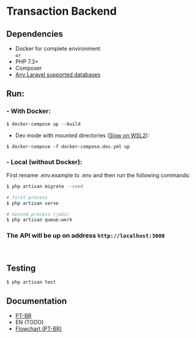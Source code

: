 # Transaction Backend
## Dependencies
- Docker for complete environment\
`or`
- PHP 7.3+
- Composer
- [Any Laravel supported databases](https://laravel.com/docs/8.x/database#introduction)
## Run:
### - With Docker:
```
$ docker-compose up --build
```
- Dev mode with mounted directories ([Slow on WSL2](https://github.com/microsoft/WSL/issues/4197#issuecomment-604592340)):
```
$ docker-compose -f docker-compose.dev.yml up
```

### - Local (without Docker):
First rename .env.example to .env and then run the following commands:
```bash
$ php artisan migrate --seed

# first process
$ php artisan serve

# Second process (jobs)
$ php artisan queue:work
```

### **The API will be up on address `http://localhost:3000`**
<br>

## Testing
```
$ php artisan test
```

## Documentation
* [PT-BR](https://docs.google.com/document/d/1daxXkKQ8koJ4_T-Km-NEQJxvaPK9q5x-P2VyT0tQmvk/edit)
* EN (TODO)
* [Flowchart (PT-BR)](./docs/fluxograma.png)